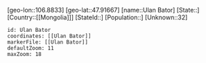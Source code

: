﻿---
location: [47.91667,106.8833]
mapzoom: [7,12] 
mapmarker: city 
type: City
tags:
- geo/City


SpocWebEntityId: 35943
isDeleted: false
confidential: public

---
[geo-lon::106.8833]
[geo-lat::47.91667]
[name::Ulan Bator]
[State::]
[Country::[[Mongolia]]]
[StateId::]
[Population::]
[Unknown::32]


```leaflet
id: Ulan Bator
coordinates: [[Ulan Bator]]
markerFile: [[Ulan Bator]]
defaultZoom: 11 
maxZoom: 18
```
